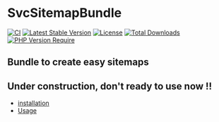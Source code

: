# SvcSitemapBundle

[![CI](https://github.com/Sven-Ve/svc-sitemap-bundle/actions/workflows/php.yml/badge.svg)](https://github.com/Sven-Ve/svc-sitemap-bundle/actions/workflows/php.yml)
[![Latest Stable Version](https://poser.pugx.org/svc/sitemap-bundle/v)](https://packagist.org/packages/svc/sitemap-bundle)
[![License](https://poser.pugx.org/svc/sitemap-bundle/license)](https://packagist.org/packages/svc/sitemap-bundle)
[![Total Downloads](https://poser.pugx.org/svc/sitemap-bundle/downloads)](https://packagist.org/packages/svc/sitemap-bundle)
[![PHP Version Require](http://poser.pugx.org/svc/sitemap-bundle/require/php)](https://packagist.org/packages/svc/sitemap-bundle)


##  Bundle to create easy sitemaps

## Under construction, don't ready to use now !!

* [installation](docs/installation.md)
* [Usage](docs/usage.md)
